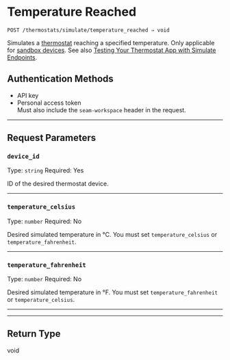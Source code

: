 # Temperature Reached

```
POST /thermostats/simulate/temperature_reached ⇒ void
```

Simulates a [thermostat](https://docs.seam.co/latest/capability-guides/thermostats) reaching a specified temperature. Only applicable for [sandbox devices](../../../core-concepts/workspaces/README.md#sandbox-workspaces). See also [Testing Your Thermostat App with Simulate Endpoints](../../../capability-guides/thermostats/testing-your-thermostat-app-with-simulate-endpoints.md).

## Authentication Methods

- API key
- Personal access token
  <br>Must also include the `seam-workspace` header in the request.

---

## Request Parameters

### `device_id`

Type: `string`
Required: Yes

ID of the desired thermostat device.

---

### `temperature_celsius`

Type: `number`
Required: No

Desired simulated temperature in °C. You must set `temperature_celsius` or `temperature_fahrenheit`.

---

### `temperature_fahrenheit`

Type: `number`
Required: No

Desired simulated temperature in °F. You must set `temperature_fahrenheit` or `temperature_celsius`.

---


---

## Return Type

void
